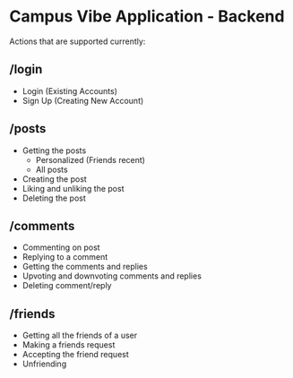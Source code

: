 # Campus Vibe Application - Backend

Actions that are supported currently:
## /login
-   Login (Existing Accounts)
-   Sign Up (Creating New Account)

## /posts
-   Getting the posts
    -   Personalized (Friends recent)
    -   All posts
-   Creating the post
-   Liking and unliking the post
-   Deleting the post

## /comments
-   Commenting on post
-   Replying to a comment
-   Getting the comments and replies
-   Upvoting and downvoting comments and replies
-   Deleting comment/reply

## /friends
-   Getting all the friends of a user
-   Making a friends request
-   Accepting the friend request
-   Unfriending